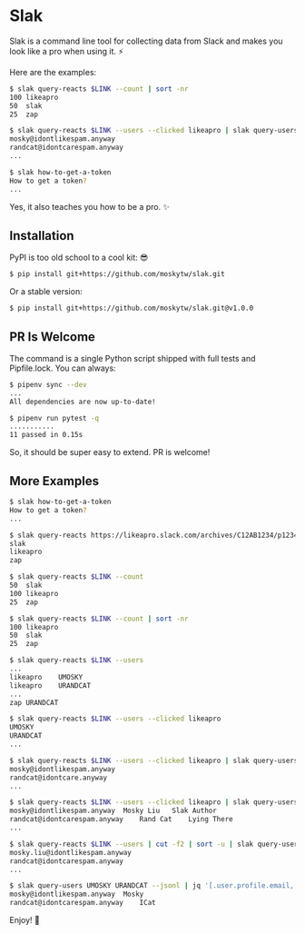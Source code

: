 # Slak

Slak is a command line tool for collecting data from Slack and makes you look
like a pro when using it. ⚡️

Here are the examples:

```bash
$ slak query-reacts $LINK --count | sort -nr
100	likeapro
50	slak
25	zap
```

```bash
$ slak query-reacts $LINK --users --clicked likeapro | slak query-users
mosky@idontlikespam.anyway
randcat@idontcarespam.anyway
...
```

```bash
$ slak how-to-get-a-token
How to get a token?
...
```

Yes, it also teaches you how to be a pro. ✨

## Installation

PyPI is too old school to a cool kit: 😎

```bash
$ pip install git+https://github.com/moskytw/slak.git
```

Or a stable version:

```bash
$ pip install git+https://github.com/moskytw/slak.git@v1.0.0
```

## PR Is Welcome

The command is a single Python script shipped with full tests and Pipfile.lock.
You can always:

```bash
$ pipenv sync --dev
...
All dependencies are now up-to-date!
```

```bash
$ pipenv run pytest -q
...........
11 passed in 0.15s
```

So, it should be super easy to extend. PR is welcome!

## More Examples

```bash
$ slak how-to-get-a-token
How to get a token?
...
```

```bash
$ slak query-reacts https://likeapro.slack.com/archives/C12AB1234/p1234567711085949
slak
likeapro
zap
```

```bash
$ slak query-reacts $LINK --count
50	slak
100	likeapro
25	zap
```

```bash
$ slak query-reacts $LINK --count | sort -nr
100	likeapro
50	slak
25	zap
```

```bash
$ slak query-reacts $LINK --users
...
likeapro	UMOSKY
likeapro	URANDCAT
...
zap	URANDCAT
```

```bash
$ slak query-reacts $LINK --users --clicked likeapro
UMOSKY
URANDCAT
...
```

```bash
$ slak query-reacts $LINK --users --clicked likeapro | slak query-users
mosky@idontlikespam.anyway
randcat@idontcare.anyway
...
```

```bash
$ slak query-reacts $LINK --users --clicked likeapro | slak query-users --names --titles
mosky@idontlikespam.anyway	Mosky Liu	Slak Author
randcat@idontcarespam.anyway	Rand Cat	Lying There
...
```

```bash
$ slak query-reacts $LINK --users | cut -f2 | sort -u | slak query-users
mosky.liu@idontlikespam.anyway
randcat@idontcarespam.anyway
...
```

```bash
$ slak query-users UMOSKY URANDCAT --jsonl | jq '[.user.profile.email, .user.profile.display_name] | @tsv' -r
mosky@idontlikespam.anyway	Mosky
randcat@idontcarespam.anyway	ICat
```

Enjoy! 🍻
